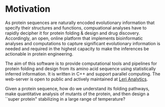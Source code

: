 # Motivation

As protein sequences are naturally encoded evolutionary information that specify their structures and functions, compuational analyses have to rapidly decipher it for protein folding & design and drug discovery. Accordingly, an open, online platform that implements bioinformatic analyses and computations to capture significant evolutionary information is needed and required in the highest capacity to make the inferences be actionable in protein engineering.

The aim of this software is to provide computational tools and pipelines for protein folding and design from its amino acid sequence using statistically inferred information. It is written in C++ and support parallel computing. The web-server is open to public and actively maintained at [Leri Analytics](https://kornmann.bioch.ox.ac.uk/leri/index.html).

Given a protein sequence, how do we understand its folding pathways, make quantitative analysis of mutants of the protein, and then design a \`\`super protein" stabilizing in a large range of temperature?   


